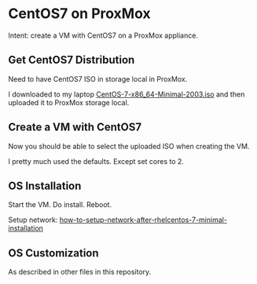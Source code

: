 # CentOS7 on ProxMox

Intent: create a VM with CentOS7 on a ProxMox appliance.

## Get CentOS7 Distribution

Need to have CentOS7 ISO in storage local in ProxMox.

I downloaded to my laptop
[CentOS-7-x86_64-Minimal-2003.iso](https://mirrors.edge.kernel.org/centos/7.8.2003/isos/x86_64/CentOS-7-x86_64-Minimal-2003.iso)
and then uploaded it to ProxMox storage local.

## Create a VM with CentOS7

Now you should be able to select the uploaded ISO when creating the VM.

I pretty much used the defaults.  Except set cores to 2.

## OS Installation

Start the VM.  Do install. Reboot.

Setup network:
[how-to-setup-network-after-rhelcentos-7-minimal-installation](https://lintut.com/how-to-setup-network-after-rhelcentos-7-minimal-installation/)

## OS Customization

As described in other files in this repository.
